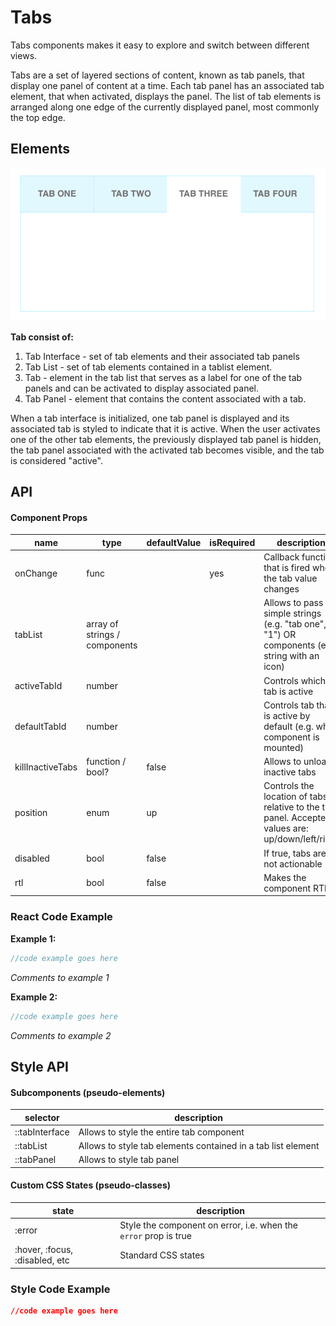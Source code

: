 # Tabs

Tabs components makes it easy to explore and switch between different views.

Tabs are a set of layered sections of content, known as tab panels, that display one panel of content at a time. Each tab panel has an associated tab element, that when activated, displays the panel. The list of tab elements is arranged along one edge of the currently displayed panel, most commonly the top edge.

## Elements

![elements](./assets/elements.png)

**Tab consist of:** 

1. Tab Interface - set of tab elements and their associated tab panels
2. Tab List - set of tab elements contained in a tablist element.
3. Tab - element in the tab list that serves as a label for one of the tab panels and can be activated to display associated panel.
4. Tab Panel - element that contains the content associated with a tab.

When a tab interface is initialized, one tab panel is displayed and its associated tab is styled to indicate that it is active. When the user activates one of the other tab elements, the previously displayed tab panel is hidden, the tab panel associated with the activated tab becomes visible, and the tab is considered "active".

## API

#### Component Props

| name             | type                           | defaultValue | isRequired | description                              |
| ---------------- | ------------------------------ | ------------ | ---------- | ---------------------------------------- |
| onChange         | func                           |              | yes        | Callback function that is fired when the tab value changes |
| tabList          | array of strings /  components |              |            | Allows to pass simple strings (e.g. "tab one", "1") OR components (e.g. string with an icon) |
| activeTabId      | number                         |              |            | Controls which tab is active             |
| defaultTabId     | number                         |              |            | Controls tab that is active by default (e.g. when component is mounted) |
| killInactiveTabs | function / bool?               | false        |            | Allows to unload inactive tabs           |
| position         | enum                           | up           |            | Controls the location of tabs relative to the tab panel. Accepted values are: up/down/left/right |
| disabled         | bool                           | false        |            | If true, tabs are not actionable         |
| rtl              | bool                           | false        |            | Makes the component RTL                  |



### React Code Example

**Example 1:**

```jsx
//code example goes here
```

*Comments to example 1*


**Example 2:**

```jsx
//code example goes here
```

*Comments to example 2*



## Style API

#### Subcomponents (pseudo-elements)

| selector       | description                              |
| -------------- | ---------------------------------------- |
| ::tabInterface | Allows to style the entire tab component |
| ::tabList      | Allows to style tab elements contained in a tab list element |
| ::tabPanel     | Allows to style tab panel                |

#### Custom CSS States (pseudo-classes)

| state                          | description                              |
| ------------------------------ | ---------------------------------------- |
| :error                         | Style the component on error, i.e. when the `error` prop is true |
| :hover, :focus, :disabled, etc | Standard CSS states                      |



### Style Code Example

```css
//code example goes here
```